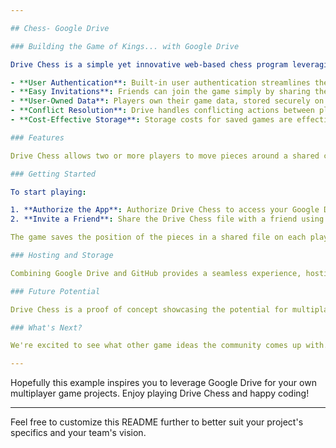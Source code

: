 ```yaml
---

## Chess- Google Drive

### Building the Game of Kings... with Google Drive

Drive Chess is a simple yet innovative web-based chess program leveraging the Google Drive Realtime API. This project demonstrates the potential of Google Drive as a platform for game development, offering several advantages for developers:

- **User Authentication**: Built-in user authentication streamlines the login process.
- **Easy Invitations**: Friends can join the game simply by sharing the Drive file.
- **User-Owned Data**: Players own their game data, stored securely on their Drive accounts.
- **Conflict Resolution**: Drive handles conflicting actions between players seamlessly.
- **Cost-Effective Storage**: Storage costs for saved games are effectively zero.

### Features

Drive Chess allows two or more players to move pieces around a shared chess board in real-time. This initial version does not include rule enforcement, checkmate detection, or AI players. It's a digital equivalent of a physical chess board where any invited player can move any piece.

### Getting Started

To start playing:

1. **Authorize the App**: Authorize Drive Chess to access your Google Drive account.
2. **Invite a Friend**: Share the Drive Chess file with a friend using the "Invite a Friend" link.

The game saves the position of the pieces in a shared file on each player's Drive account. The code and game itself are hosted on GitHub, offering a public page for easy access and free hosting.

### Hosting and Storage

Combining Google Drive and GitHub provides a seamless experience, hosting the entire game for free and ensuring player data is securely stored on their own Drive accounts.

### Future Potential

Drive Chess is a proof of concept showcasing the potential for multiplayer turn-based games using Google Drive. To explore the possibilities of the Realtime API and experiment with your own ideas, check out the [Realtime Playground](https://developers.google.com/drive/realtime).

### What's Next?

We're excited to see what other game ideas the community comes up with. One of our team's favorites is Settlers of Catan. If you're out there, Klaus Teuber, perhaps you should give it some consideration.

---
```


Hopefully this example inspires you to leverage Google Drive for your own multiplayer game projects. Enjoy playing Drive Chess and happy coding!

---

Feel free to customize this README further to better suit your project's specifics and your team's vision.

